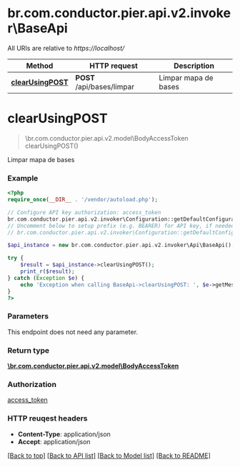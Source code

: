 # br.com.conductor.pier.api.v2.invoker\BaseApi

All URIs are relative to *https://localhost/*

Method | HTTP request | Description
------------- | ------------- | -------------
[**clearUsingPOST**](BaseApi.md#clearUsingPOST) | **POST** /api/bases/limpar | Limpar mapa de bases


# **clearUsingPOST**
> \br.com.conductor.pier.api.v2.model\BodyAccessToken clearUsingPOST()

Limpar mapa de bases

### Example 
```php
<?php
require_once(__DIR__ . '/vendor/autoload.php');

// Configure API key authorization: access_token
br.com.conductor.pier.api.v2.invoker\Configuration::getDefaultConfiguration()->setApiKey('access_token', 'YOUR_API_KEY');
// Uncomment below to setup prefix (e.g. BEARER) for API key, if needed
// br.com.conductor.pier.api.v2.invoker\Configuration::getDefaultConfiguration()->setApiKeyPrefix('access_token', 'BEARER');

$api_instance = new br.com.conductor.pier.api.v2.invoker\Api\BaseApi();

try { 
    $result = $api_instance->clearUsingPOST();
    print_r($result);
} catch (Exception $e) {
    echo 'Exception when calling BaseApi->clearUsingPOST: ', $e->getMessage(), "\n";
}
?>
```

### Parameters
This endpoint does not need any parameter.

### Return type

[**\br.com.conductor.pier.api.v2.model\BodyAccessToken**](BodyAccessToken.md)

### Authorization

[access_token](../README.md#access_token)

### HTTP reuqest headers

 - **Content-Type**: application/json
 - **Accept**: application/json

[[Back to top]](#) [[Back to API list]](../README.md#documentation-for-api-endpoints) [[Back to Model list]](../README.md#documentation-for-models) [[Back to README]](../README.md)

